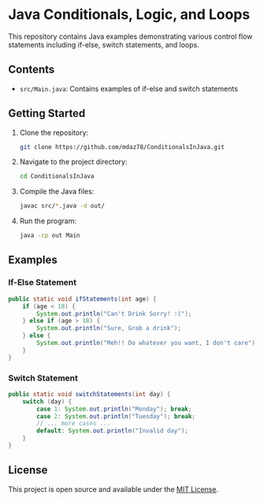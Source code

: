 # Java Conditionals, Logic, and Loops

This repository contains Java examples demonstrating various control flow statements including if-else, switch statements, and loops.

## Contents

- `src/Main.java`: Contains examples of if-else and switch statements

## Getting Started

1. Clone the repository:
   ```bash
   git clone https://github.com/mdaz78/ConditionalsInJava.git
   ```

2. Navigate to the project directory:
   ```bash
   cd ConditionalsInJava
   ```

3. Compile the Java files:
   ```bash
   javac src/*.java -d out/
   ```

4. Run the program:
   ```bash
   java -cp out Main
   ```

## Examples

### If-Else Statement
```java
public static void ifStatements(int age) {
    if (age < 18) {
        System.out.println("Can't Drink Sorry! :(");
    } else if (age > 18) {
        System.out.println("Sure, Grab a drink");
    } else {
        System.out.println("Meh!! Do whatever you want, I don't care");
    }
}
```

### Switch Statement
```java
public static void switchStatements(int day) {
    switch (day) {
        case 1: System.out.println("Monday"); break;
        case 2: System.out.println("Tuesday"); break;
        // ... more cases ...
        default: System.out.println("Invalid day");
    }
}
```

## License

This project is open source and available under the [MIT License](LICENSE).
